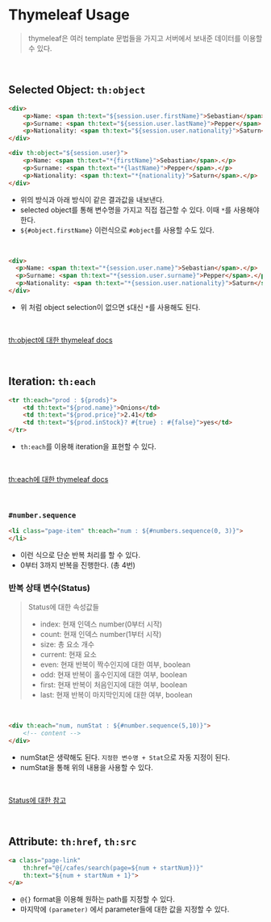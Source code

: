 # Thymeleaf Usage

> thymeleaf은 여러 template 문법들을 가지고 서버에서 보내준 데이터를 이용할 수 있다.

<br>

## Selected Object: `th:object`

```html
<div>
    <p>Name: <span th:text="${session.user.firstName}">Sebastian</span>.</p>
    <p>Surname: <span th:text="${session.user.lastName}">Pepper</span>.</p>
    <p>Nationality: <span th:text="${session.user.nationality}">Saturn</span>.</p>
</div>

<div th:object="${session.user}">
    <p>Name: <span th:text="*{firstName}">Sebastian</span>.</p>
    <p>Surname: <span th:text="*{lastName}">Pepper</span>.</p>
    <p>Nationality: <span th:text="*{nationality}">Saturn</span>.</p>
</div>
```
- 위의 방식과 아래 방식이 같은 결과값을 내보낸다.
- selected object를 통해 변수명을 가지고 직접 접근할 수 있다. 이때 `*`를 사용해야 한다.
- `${#object.firstName}` 이런식으로 `#object`를 사용할 수도 있다.

<br>

```html
<div>
  <p>Name: <span th:text="*{session.user.name}">Sebastian</span>.</p>
  <p>Surname: <span th:text="*{session.user.surname}">Pepper</span>.</p>
  <p>Nationality: <span th:text="*{session.user.nationality}">Saturn</span>.</p>
</div>
```
- 위 처럼 object selection이 없으면 `$`대신 `*`를 사용해도 된다.

<br>

[th:object에 대한 thymeleaf docs](https://www.thymeleaf.org/doc/tutorials/3.0/usingthymeleaf.html#expressions-on-selections-asterisk-syntax)

<br>

## Iteration: `th:each`

```html
<tr th:each="prod : ${prods}">
    <td th:text="${prod.name}">Onions</td>
    <td th:text="${prod.price}">2.41</td>
    <td th:text="${prod.inStock}? #{true} : #{false}">yes</td>
</tr>
```
- `th:each`를 이용해 iteration을 표현할 수 있다.

<br>

[th:each에 대한 thymeleaf docs](https://www.thymeleaf.org/doc/tutorials/3.0/usingthymeleaf.html#iteration)

<br>

### `#number.sequence`

```html
<li class="page-item" th:each="num : ${#numbers.sequence(0, 3)}">
</li>
```
- 이런 식으로 단순 반복 처리를 할 수 있다.
- 0부터 3까지 반복을 진행한다. (총 4번)

### 반복 상태 변수(Status)

> Status에 대한 속성값들
> - index: 현재 인덱스 number(0부터 시작)
> - count: 현재 인덱스 number(1부터 시작)
> - size: 총 요소 개수
> - current: 현재 요소
> - even: 현재 반복이 짝수인지에 대한 여부, boolean
> - odd: 현재 반복이 홀수인지에 대한 여부, boolean
> - first: 현재 반복이 처음인지에 대한 여부, boolean
> - last: 현재 반복이 마지막인지에 대한 여부, boolean
  
<br>

```html
<div th:each="num, numStat : ${#number.sequence(5,10)}">
    <!-- content -->
</div>
```
- numStat은 생략해도 된다. `지정한 변수명 + Stat`으로 자동 지정이 된다.
- numStat을 통해 위의 내용을 사용할 수 있다.

<br>

[Status에 대한 참고](https://ifuwanna.tistory.com/200)

<br>

## Attribute: `th:href`, `th:src`

```html
<a class="page-link"
    th:href="@{/cafes/search(page=${num + startNum})}"
    th:text="${num + startNum + 1}">
</a>
```
- `@{}` format을 이용해 원하는 path를 지정할 수 있다.
- 마지막에 `(parameter)` 에서 parameter들에 대한 값을 지정할 수 있다.